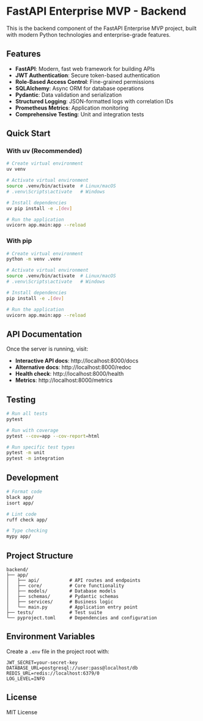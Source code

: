 # FastAPI Enterprise MVP - Backend

This is the backend component of the FastAPI Enterprise MVP project, built with modern Python technologies and enterprise-grade features.

## Features

- **FastAPI**: Modern, fast web framework for building APIs
- **JWT Authentication**: Secure token-based authentication
- **Role-Based Access Control**: Fine-grained permissions
- **SQLAlchemy**: Async ORM for database operations
- **Pydantic**: Data validation and serialization
- **Structured Logging**: JSON-formatted logs with correlation IDs
- **Prometheus Metrics**: Application monitoring
- **Comprehensive Testing**: Unit and integration tests

## Quick Start

### With uv (Recommended)

```bash
# Create virtual environment
uv venv

# Activate virtual environment
source .venv/bin/activate  # Linux/macOS
# .venv\Scripts\activate   # Windows

# Install dependencies
uv pip install -e .[dev]

# Run the application
uvicorn app.main:app --reload
```

### With pip

```bash
# Create virtual environment
python -m venv .venv

# Activate virtual environment
source .venv/bin/activate  # Linux/macOS
# .venv\Scripts\activate   # Windows

# Install dependencies
pip install -e .[dev]

# Run the application
uvicorn app.main:app --reload
```

## API Documentation

Once the server is running, visit:

- **Interactive API docs**: http://localhost:8000/docs
- **Alternative docs**: http://localhost:8000/redoc
- **Health check**: http://localhost:8000/health
- **Metrics**: http://localhost:8000/metrics

## Testing

```bash
# Run all tests
pytest

# Run with coverage
pytest --cov=app --cov-report=html

# Run specific test types
pytest -m unit
pytest -m integration
```

## Development

```bash
# Format code
black app/
isort app/

# Lint code
ruff check app/

# Type checking
mypy app/
```

## Project Structure

```
backend/
├── app/
│   ├── api/           # API routes and endpoints
│   ├── core/          # Core functionality
│   ├── models/        # Database models
│   ├── schemas/       # Pydantic schemas
│   ├── services/      # Business logic
│   └── main.py        # Application entry point
├── tests/             # Test suite
└── pyproject.toml     # Dependencies and configuration
```

## Environment Variables

Create a `.env` file in the project root with:

```env
JWT_SECRET=your-secret-key
DATABASE_URL=postgresql://user:pass@localhost/db
REDIS_URL=redis://localhost:6379/0
LOG_LEVEL=INFO
```

## License

MIT License
